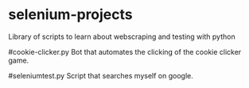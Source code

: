 # selenium-projects
Library of scripts to learn about webscraping and testing with python

#cookie-clicker.py
Bot that automates the clicking of the cookie clicker game.

#seleniumtest.py
Script that searches myself on google.

